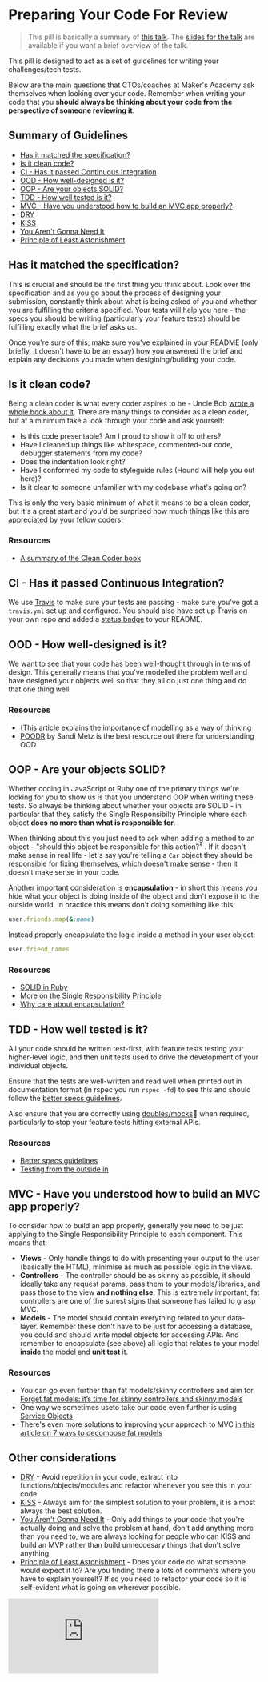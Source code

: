 # Preparing Your Code For Review

>This pill is basically a summary of [this talk](https://youtu.be/uqf4vG2L95Q). The [slides for the talk](https://slides.com/leoallen/code-reviews) are available if you want a brief overview of the talk. 

This pill is designed to act as a set of guidelines for writing your challenges/tech tests.

Below are the main questions that CTOs/coaches at Maker's Academy ask themselves when looking over your code. Remember when writing your code that you **should always be thinking about your code from the perspective of someone reviewing it**.

## Summary of Guidelines

* [Has it matched the specification?](#has-it-matched-the-specification)
* [Is it clean code?](#is-it-clean-code)
* [CI - Has it passed Continuous Integration](#ci---has-it-passed-continuous-integration)
* [OOD - How well-designed is it?](#ood---how-well-designed-is-it)
* [OOP - Are your objects SOLID?](#oop---are-your-objects-solid)
* [TDD - How well tested is it?](#tdd---how-well-tested-is-it)
* [MVC - Have you understood how to build an MVC app properly?](#mvc---have-you-understood-how-to-build-an-mvc-app-properly)
* [DRY](#other-considerations)
* [KISS](#other-considerations)
* [You Aren't Gonna Need It](#other-considerations)
* [Principle of Least Astonishment](#other-considerations)

## Has it matched the specification?

This is crucial and should be the first thing you think about. Look over the specification and as you go about the process of designing your submission, constantly think about what is being asked of you and whether you are fulfilling the criteria specified. Your tests will help you here - the specs you should be writing (particularly your feature tests) should be fulfilling exactly what the brief asks us.

Once you're sure of this, make sure you've explained in your README (only briefly, it doesn't have to be an essay) how you answered the brief and explain any decisions you made when desigining/building your code.

## Is it clean code?

Being a clean coder is what every coder aspires to be - Uncle Bob [wrote a whole book about it](http://www.amazon.co.uk/Clean-Code-Handbook-Software-Craftsmanship/dp/0132350882). There are many things to consider as a clean coder, but at a minimum take a look through your code and ask yourself:

* Is this code presentable? Am I proud to show it off to others?
* Have I cleaned up things like whitespace, commented-out code, debugger statements from my code?
* Does the indentation look right?
* Have I conformed my code to styleguide rules (Hound will help you out here)?
* Is it clear to someone unfamiliar with my codebase what's going on?

This is only the very basic minimum of what it means to be a clean coder, but it's a great start and you'd be surprised how much things like this are appreciated by your fellow coders!

### Resources

* [A summary of the Clean Coder book](http://www.integralist.co.uk/posts/clean-coder.html)

## CI - Has it passed Continuous Integration?

We use [Travis](https://travis-ci.org) to make sure your tests are passing - make sure you've got a `travis.yml` set up and configured. You should also have set up Travis on your own repo and added a [status badge](http://docs.travis-ci.com/user/status-images/) to your README.

## OOD - How well-designed is it?

We want to see that your code has been well-thought through in terms of design. This generally means that you've modelled the problem well and have designed your objects well so that they all do just one thing and do that one thing well.

### Resources

* ([This article](http://www.chris-granger.com/2015/01/26/coding-is-not-the-new-literacy/) explains the importance of modelling as a way of thinking
* [POODR](http://www.poodr.com/) by Sandi Metz is the best resource out there for understanding OOD

## OOP - Are your objects SOLID?

Whether coding in JavaScript or Ruby one of the primary things we're looking for you to show us is that you understand OOP when writing these tests. So always be thinking about whether your objects are SOLID - in particular that they satisfy the Single Responsibilty Principle where each object **does no more than what is responsible for**. 

When thinking about this you just need to ask when adding a method to an object - "should this object be responsible for this action?" . If it doesn't make sense in real life - let's say you're telling a `Car` object they should be responsible for fixing themselves, which doesn't make sense - then it doesn't make sense in your code.

Another important consideration is **encapsulation** - in short this means you hide what your object is doing inside of the object and don't expose it to the outside world. In practice this means don't doing something like this:

```ruby
user.friends.map(&:name)
```

Instead properly encapsulate the logic inside a method in your user object:

```ruby
user.friend_names
```

### Resources

* [SOLID in Ruby](https://www.groupbuddies.com/posts/19-solid-principles-in-ruby)
* [More on the Single Responsibility Principle](http://jjbohn.info/blog/2014/07/28/single-responsibility-principle-a-solid-week/)
* [Why care about encapsulation?](http://gmoeck.github.io/2011/09/20/why-you-should-care-about-encapsulation.html)

## TDD - How well tested is it?

All your code should be written test-first, with feature tests testing your higher-level logic, and then unit tests used to drive the development of your individual objects.

Ensure that the tests are well-written and read well when printed out in documentation format (in rspec you run `rspec -fd`) to see this and should follow the [better specs guidelines](http://betterspecs.org/).

Also ensure that you are correctly using [doubles/mocks](https://github.com/makersacademy/course/blob/master/pills/doubles.md):pill: when required, particularly to stop your feature tests hitting external APIs.

### Resources

* [Better specs guidelines](http://betterspecs.org/)
* [Testing from the outside in](https://robots.thoughtbot.com/testing-from-the-outsidein)

## MVC - Have you understood how to build an MVC app properly?

To consider how to build an app properly, generally you need to be just applying to the Single Responsibility Principle to each component. This means that:

* **Views** - Only handle things to do with presenting your output to the user (basically the HTML), minimise as much as possible logic in the views.
* **Controllers** - The controller should be as skinny as possible, it should ideally take any request params, pass them to your models/libraries, and pass those to the view **and nothing else**. This is extremely important, fat controllers are one of the surest signs that someone has failed to grasp MVC.
* **Models** - The model should contain everything related to your data-layer. Remember these don't have to be just for accessing a database, you could and should write model objects for accessing APIs. And remember to encapsulate (see above) all logic that relates to your model **inside** the model and **unit test** it.

### Resources

* You can go even further than fat models/skinny controllers and aim for [Forget fat models: it’s time for skinny controllers and skinny models](https://medium.com/makers-academy/forget-fat-models-its-time-for-skinny-controllers-and-skinny-models-a9b84ec481b7#.8vs2uzw1f)
* One way we sometimes useto take our code even further is using [Service Objects](https://robots.thoughtbot.com/skinny-controllers-skinny-models)
* There's even more solutions to improving your approach to MVC [in this article on 7 ways to decompose fat models](http://blog.codeclimate.com/blog/2012/10/17/7-ways-to-decompose-fat-activerecord-models/)

## Other considerations

* [DRY](http://en.wikipedia.org/wiki/Don't_repeat_yourself) - Avoid repetition in your code, extract into functions/objects/modules and refactor whenever you see this in your code.
* [KISS](http://www.computerhope.com/jargon/k/kiss.htm) - Always aim for the simplest solution to your problem, it is almost always the best solution.
* [You Aren't Gonna Need It](http://en.wikipedia.org/wiki/You_aren%27t_gonna_need_it) - Only add things to your code that you're actually doing and solve the problem at hand, don't add anything more than you need to, we are always looking for people who can KISS and build an MVP rather than build unneccesary things that don't solve anything.
* [Principle of Least Astonishment](http://programmers.stackexchange.com/a/187462) - Does your code do what someone would expect it to? Are you finding there a lots of comments where you have to explain yourself? If so you need to refactor your code so it is self-evident what is going on wherever possible.


![Tracking pixel](https://githubanalytics.herokuapp.com/course/pills/code_reviews.md)

